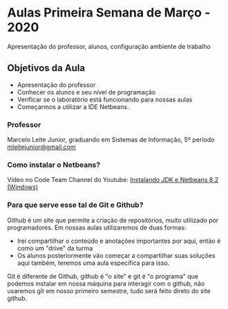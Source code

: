 # Aulas Primeira Semana de Março - 2020

Apresentação do professor, alunos, configuração ambiente de trabalho

## Objetivos da Aula

- Apresentação do professor
- Conhecer os alunos e seu nível de programação
- Verificar se o laboratório está funcionando para nossas aulas 
- Começarmos a utilizar a IDE Netbeans.

### Professor

Marcelo Leite Junior, graduando em Sistemas de Informação, 5º período
mleitejunior@gmail.com

### Como instalar o Netbeans?

Vídeo no Code Team Channel do Youtube: [Instalando JDK e Netbeans 8.2 (Windows)](https://www.youtube.com/watch?v=zIds52u9QFs&t=16s)

### Para que serve esse tal de Git e Github?

Github é um site que permite a criação de repositórios, muito utilizado por programadores. Em nossas aulas utilizaremos de duas formas:

- Irei compartilhar o conteúdo e anotações importantes por aqui, então é como um "drive" da turma
- Os alunos posteriormente vão começar a compartilhar suas soluções aqui também, teremos uma aula especifica para isso.

Git é diferente de Github, github é "o site" e git é "o programa" que podemos instalar em nossa máquina para interagir com o github, não usaremos git em nosso primeiro semestre, tudo será feito direto do site github.